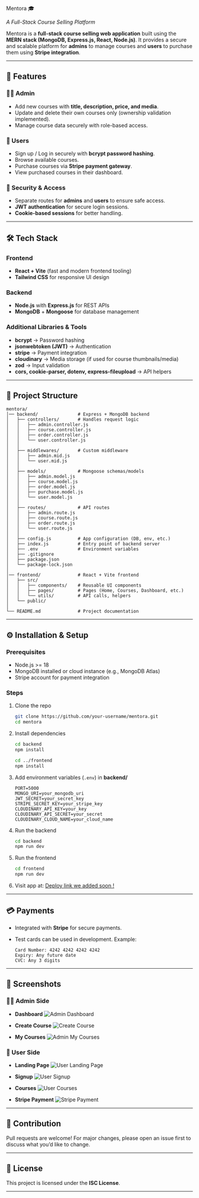 Mentora 🎓

*A Full-Stack Course Selling Platform*

Mentora is a **full-stack course selling web application** built using the **MERN stack (MongoDB, Express.js, React, Node.js)**. It provides a secure and scalable platform for **admins** to manage courses and **users** to purchase them using **Stripe integration**.

---

## 🚀 Features

### 👨‍🏫 Admin

* Add new courses with **title, description, price, and media**.
* Update and delete their own courses only (ownership validation implemented).
* Manage course data securely with role-based access.

### 👤 Users

* Sign up / Log in securely with **bcrypt password hashing**.
* Browse available courses.
* Purchase courses via **Stripe payment gateway**.
* View purchased courses in their dashboard.

### 🔐 Security & Access

* Separate routes for **admins** and **users** to ensure safe access.
* **JWT authentication** for secure login sessions.
* **Cookie-based sessions** for better handling.

---

## 🛠️ Tech Stack

### Frontend

* **React + Vite** (fast and modern frontend tooling)
* **Tailwind CSS** for responsive UI design

### Backend

* **Node.js** with **Express.js** for REST APIs
* **MongoDB** + **Mongoose** for database management

### Additional Libraries & Tools

* **bcrypt** → Password hashing
* **jsonwebtoken (JWT)** → Authentication
* **stripe** → Payment integration
* **cloudinary** → Media storage (if used for course thumbnails/media)
* **zod** → Input validation
* **cors, cookie-parser, dotenv, express-fileupload** → API helpers

---

## 📂 Project Structure

```
mentora/
│── backend/               # Express + MongoDB backend
│   ├── controllers/       # Handles request logic
│   │   ├── admin.controller.js
│   │   ├── course.controller.js
│   │   ├── order.controller.js
│   │   └── user.controller.js
│   │
│   ├── middlewares/       # Custom middleware
│   │   ├── admin.mid.js
│   │   └── user.mid.js
│   │
│   ├── models/            # Mongoose schemas/models
│   │   ├── admin.model.js
│   │   ├── course.model.js
│   │   ├── order.model.js
│   │   ├── purchase.model.js
│   │   └── user.model.js
│   │
│   ├── routes/            # API routes
│   │   ├── admin.route.js
│   │   ├── course.route.js
│   │   ├── order.route.js
│   │   └── user.route.js
│   │
│   ├── config.js          # App configuration (DB, env, etc.)
│   ├── index.js           # Entry point of backend server
│   ├── .env               # Environment variables
│   ├── .gitignore
│   ├── package.json
│   └── package-lock.json
│
│── frontend/              # React + Vite frontend
│   ├── src/
│   │   ├── components/    # Reusable UI components
│   │   ├── pages/         # Pages (Home, Courses, Dashboard, etc.)
│   │   └── utils/         # API calls, helpers
│   └── public/
│
└── README.md              # Project documentation

```

---

## ⚙️ Installation & Setup

### Prerequisites

* Node.js >= 18
* MongoDB installed or cloud instance (e.g., MongoDB Atlas)
* Stripe account for payment integration

### Steps

1. Clone the repo

   ```bash
   git clone https://github.com/your-username/mentora.git
   cd mentora
   ```

2. Install dependencies

   ```bash
   cd backend
   npm install

   cd ../frontend
   npm install
   ```

3. Add environment variables (`.env`) in **backend/**

   ```env
   PORT=5000
   MONGO_URI=your_mongodb_uri
   JWT_SECRET=your_secret_key
   STRIPE_SECRET_KEY=your_stripe_key
   CLOUDINARY_API_KEY=your_key
   CLOUDINARY_API_SECRET=your_secret
   CLOUDINARY_CLOUD_NAME=your_cloud_name
   ```

4. Run the backend

   ```bash
   cd backend
   npm run dev
   ```

5. Run the frontend

   ```bash
   cd frontend
   npm run dev
   ```

6. Visit app at: [Deploy link we added soon !](http://localhost:5173)

---

## 💳 Payments

* Integrated with **Stripe** for secure payments.
* Test cards can be used in development. Example:

  ```
  Card Number: 4242 4242 4242 4242
  Expiry: Any future date
  CVC: Any 3 digits
  ```

---

## 📸 Screenshots

### 👨‍💼 Admin Side
- **Dashboard**
  ![Admin Dashboard](assets/admin-dashboard.png)

- **Create Course**
  ![Create Course](assets/admin-createCourse.png)

- **My Courses**
  ![Admin My Courses](assets/admin-MyCourses.png)

### 👤 User Side
- **Landing Page**
  ![User Landing Page](assets/user-landing-page.png)

- **Signup**
  ![User Signup](assets/user-signup.png)

- **Courses**
  ![User Courses](assets/user-courses.png)

- **Stripe Payment**
  ![Stripe Payment](assets/user-stripe-payment.png)


---

## 🤝 Contribution

Pull requests are welcome! For major changes, please open an issue first to discuss what you’d like to change.

---

## 📜 License

This project is licensed under the **ISC License**.

---
